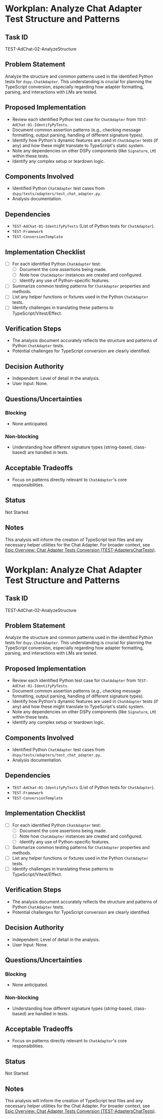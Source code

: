 # Workplan: Analyze Chat Adapter Test Structure and Patterns

## Task ID
TEST-AdChat-02-AnalyzeStructure

## Problem Statement
Analyze the structure and common patterns used in the identified Python tests for `dspy.ChatAdapter`. This understanding is crucial for planning the TypeScript conversion, especially regarding how adapter formatting, parsing, and interactions with LMs are tested.

## Proposed Implementation
- Review each identified Python test case for `ChatAdapter` from `TEST-AdChat-01-IdentifyPyTests`.
- Document common assertion patterns (e.g., checking message formatting, output parsing, handling of different signature types).
- Identify how Python's dynamic features are used in `ChatAdapter` tests (if any) and how these might translate to TypeScript's static system.
- Note any dependencies on other DSPy components (like `Signature`, `LM`) within these tests.
- Identify any complex setup or teardown logic.

## Components Involved
- Identified Python `ChatAdapter` test cases from `dspy/tests/adapters/test_chat_adapter.py`.
- Analysis documentation.

## Dependencies
- `TEST-AdChat-01-IdentifyPyTests` (List of Python tests for `ChatAdapter`).
- `TEST-Framework`
- `TEST-ConversionTemplate`

## Implementation Checklist
- [ ] For each identified Python `ChatAdapter` test:
    - [ ] Document the core assertions being made.
    - [ ] Note how `ChatAdapter` instances are created and configured.
    - [ ] Identify any use of Python-specific features.
- [ ] Summarize common testing patterns for `ChatAdapter` properties and methods.
- [ ] List any helper functions or fixtures used in the Python `ChatAdapter` tests.
- [ ] Identify challenges in translating these patterns to TypeScript/Vitest/Effect.

## Verification Steps
- The analysis document accurately reflects the structure and patterns of Python `ChatAdapter` tests.
- Potential challenges for TypeScript conversion are clearly identified.

## Decision Authority
- Independent: Level of detail in the analysis.
- User Input: None.

## Questions/Uncertainties
### Blocking
- None anticipated.
### Non-blocking
- Understanding how different signature types (string-based, class-based) are handled in tests.

## Acceptable Tradeoffs
- Focus on patterns directly relevant to `ChatAdapter`'s core responsibilities.

## Status
Not Started

## Notes
This analysis will inform the creation of TypeScript test files and any necessary helper utilities for the Chat Adapter.
For broader context, see [Epic Overview: Chat Adapter Tests Conversion (TEST-AdaptersChatTests)](../../docs/planning/workplans/TEST-AdaptersChatTests.md).
# Workplan: Analyze Chat Adapter Test Structure and Patterns

## Task ID
TEST-AdChat-02-AnalyzeStructure

## Problem Statement
Analyze the structure and common patterns used in the identified Python tests for `dspy.ChatAdapter`. This understanding is crucial for planning the TypeScript conversion, especially regarding how adapter formatting, parsing, and interactions with LMs are tested.

## Proposed Implementation
- Review each identified Python test case for `ChatAdapter` from `TEST-AdChat-01-IdentifyPyTests`.
- Document common assertion patterns (e.g., checking message formatting, output parsing, handling of different signature types).
- Identify how Python's dynamic features are used in `ChatAdapter` tests (if any) and how these might translate to TypeScript's static system.
- Note any dependencies on other DSPy components (like `Signature`, `LM`) within these tests.
- Identify any complex setup or teardown logic.

## Components Involved
- Identified Python `ChatAdapter` test cases from `dspy/tests/adapters/test_chat_adapter.py`.
- Analysis documentation.

## Dependencies
- `TEST-AdChat-01-IdentifyPyTests` (List of Python tests for `ChatAdapter`).
- `TEST-Framework`
- `TEST-ConversionTemplate`

## Implementation Checklist
- [ ] For each identified Python `ChatAdapter` test:
    - [ ] Document the core assertions being made.
    - [ ] Note how `ChatAdapter` instances are created and configured.
    - [ ] Identify any use of Python-specific features.
- [ ] Summarize common testing patterns for `ChatAdapter` properties and methods.
- [ ] List any helper functions or fixtures used in the Python `ChatAdapter` tests.
- [ ] Identify challenges in translating these patterns to TypeScript/Vitest/Effect.

## Verification Steps
- The analysis document accurately reflects the structure and patterns of Python `ChatAdapter` tests.
- Potential challenges for TypeScript conversion are clearly identified.

## Decision Authority
- Independent: Level of detail in the analysis.
- User Input: None.

## Questions/Uncertainties
### Blocking
- None anticipated.
### Non-blocking
- Understanding how different signature types (string-based, class-based) are handled in tests.

## Acceptable Tradeoffs
- Focus on patterns directly relevant to `ChatAdapter`'s core responsibilities.

## Status
Not Started

## Notes
This analysis will inform the creation of TypeScript test files and any necessary helper utilities for the Chat Adapter.
For broader context, see [Epic Overview: Chat Adapter Tests Conversion (TEST-AdaptersChatTests)](../../docs/planning/workplans/TEST-AdaptersChatTests.md).